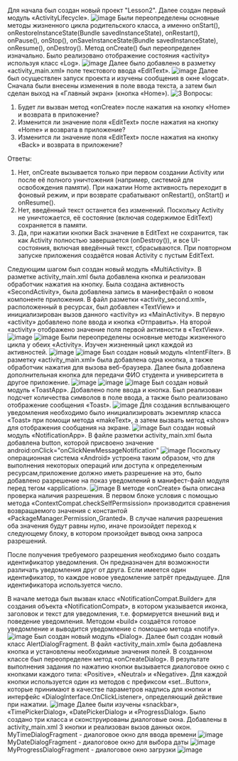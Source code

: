 Для начала был создан новый проект "Lesson2". Далее создан первый модуль «ActivityLifecycle». 
![image](https://github.com/user-attachments/assets/639faba7-54c1-4beb-86a4-1e4b28bbbf9f)
Были переопределены основные методы жизненного цикла родительского класса, а именно onStart(), onRestoreInstanceState(Bundle savedInstanceState), onRestart(), onPause(), onStop(), onSaveInstanceState(Bundle savedInstanceState), onResume(), onDestroy().
Метод onCreate() был переопределен изначально. Было реализовано отображение состояния «activity» используя класс «Log». 
![image](https://github.com/user-attachments/assets/c92acce2-c98e-4275-bf26-e1f6d0a8e7e0)
Далее было добавлено в разметку «activity_main.xml» поле текстового ввода
«EditText».
![image](https://github.com/user-attachments/assets/aa2c9853-5a76-43a0-9b7a-26cecb59fb4a)
Далее был осуществлен запуск проекта и изучены сообщения в окне «logcat». Сначала были внесены изменения в поле ввода текста, а затем был сделан выход на «Главный экран» (кнопка «Home»).
![3](https://github.com/user-attachments/assets/3b2e7f73-1151-4188-92d8-206024c51193)
Вопросы:
1. Будет ли вызван метод «onCreate» после нажатия на кнопку «Home» и возврата
в приложение?
2. Изменится ли значение поля «EditText» после нажатия на кнопку «Home» и
возврата в приложение?
3. Изменится ли значение поля «EditText» после нажатия на кнопку «Back» и
возврата в приложение?

Ответы:
1. Нет, onCreate вызывается только при первом создании Activity или после её полного уничтожения (например, системой для освобождения памяти). При нажатии Home активность переходит в фоновый режим, и при возврате срабатывают onRestart(), onStart() и onResume().
2. Нет, введённый текст останется без изменений. Поскольку Activity не уничтожается, её состояние (включая содержимое EditText) сохраняется в памяти.
3. Да, при нажатии кнопки Back значение в EditText не сохранится, так как Activity полностью завершается (onDestroy()), и все UI-состояния, включая введённый текст, сбрасываются. При повторном запуске приложения создаётся новая Activity с пустым EditText.

Следующим шагом был создан новый модуль «MultiActivity». В разметке activity_main.xml была добавлена кнопка и реализован обработчик нажатия на кнопку.
Была создана активность «SecondActivity», была добавлена запись в манифестфайл о новом компоненте приложения.
В файл разметки «activity_second.xml», расположенный в ресурсах, был добавлен «TextView» и инициализирован вызов данного «activity» из «MainActivity». 
В первую «activity» добавлено поле ввода и кнопка «Отправить». На второй «activity» отображено значение поля первой активности в «TextView».
![image](https://github.com/user-attachments/assets/d4490df6-3bd3-438f-8044-906e7559d40a)
![image](https://github.com/user-attachments/assets/d9a71a46-38c8-4856-b933-f1c7a645e645)
Были переопределены основные методы жизненного цикла у обеих «Activity». Изучен жизненный цикл каждой из активностей.
![image](https://github.com/user-attachments/assets/1e5bbed6-2560-4bf4-ac20-22c5470dc789)
![image](https://github.com/user-attachments/assets/5049b935-04d1-4b75-8eaa-54633653ffcf)
Был создан новый модуль «IntentFilter». В разметку «activity_main.xml» была добавлена одна кнопка, а также обработчик нажатия для вызова веб-браузера.
Далее была добавлена дополнительная кнопка для передачи ФИО студента и университета в
другое приложение.
![image](https://github.com/user-attachments/assets/5b03828a-fad7-4787-bf4e-a03ffa87938d)
![image](https://github.com/user-attachments/assets/7edfac81-5599-4dae-a450-c567b1897232)
![image](https://github.com/user-attachments/assets/19b757ca-3e28-49f9-a4ca-f4186d5b476b)
Был создан новый модуль «ToastApp». Добавлено поле ввода и кнопка.
Был реализован подсчет количества символов в поле ввода, а также было реализовано отображение сообщения «Toast». 
![image](https://github.com/user-attachments/assets/1b385475-95f4-40b4-8ef3-babc5e2dc98e)
Для создания всплывающего уведомления необходимо было инициализировать
экземпляр класса «Toast» при помощи метода «makeText», а затем вызвать метод
«show» для отображения сообщения на экране.
![image](https://github.com/user-attachments/assets/12c695b4-d265-4218-89e9-d3a474b6c6db)
Был создан новый модуль «NotificationApp». В файле разметки activity_main.xml была добавлена button, которой присвоено значение android:onClick="onClickNewMessageNotification"
![image](https://github.com/user-attachments/assets/aef790dd-8cb2-4704-830d-81d57922f800)
Поскольку операционная система «Android» устроена таким образом, что для выполнения некоторых 
операций или доступа к определенным ресурсам,приложение должно иметь разрешение на это, было добавлено разрешение на показ уведомлений в манифест-файл модуля перед тегом «application».
![image](https://github.com/user-attachments/assets/bbc659b5-1b42-439c-83b4-73abd7063f63)
В методе «onCreate» была описана проверка наличия разрешения. В первом блоке условия с помощью метода «ContextCompat.checkSelfPermsission» производится сравнения возвращаемого значения с константой «PackageManager.Permission_Granted». В случае наличия разрешения оба значения
будут равны нулю, иначе произойдет переход к следующему блоку, в котором произойдет вывод окна запроса разрешений. 

После получения требуемого разрешения необходимо было создать идентификатор уведомления. Он предназначен для возможности различать уведомления друг от друга. Если имеется один идентификатор, то каждое новое уведомление затрёт предыдущее. Для идентификатора используется число. 

В начале метода был вызван класс «NotificationCompat.Builder» для создания объекта «NotificationCompat», в котором указывается иконка, заголовок и текст для уведомления, т.е. формируется внешний вид и поведение уведомления. Методом «build» создаётся готовое уведомление и выводится уведомление с помощью метода «notify».
![image](https://github.com/user-attachments/assets/e3325563-701f-4a03-8875-fdc9c739e1e2)
Был создан новый модуль «Dialog». Далее был создан новый класс AlertDialogFragment.
В файл «activity_main.xml» была добавлена кнопка и установлены необходимые значения полей. В созданном классе был переопределен метод «onCreateDialog».
В результате выполнения задания по нажатию кнопки вызывается диалоговое окно с кнопками каждого типа: «Positive», «Neutral» и «Negative». Для каждой кнопки используется один из методов с префиксом «set...Button», которые принимают в качестве параметров надпись для кнопки и интерфейс
«DialogInterface.OnClickListener», определяющий действие при нажатии. 
![image](https://github.com/user-attachments/assets/1246c06c-40b4-41a6-a592-811145b465ee)
Далее были изучены «snackbar», «TimePickerDialog», «DatePickerDialog» и «ProgressDialog». Было создано три класса и сконструированы диалоговые окна. Добавлены в activity_main.xml 3 кнопки и реализован вызов данных окон.
MyTimeDialogFragment - диалоговое окно для ввода времени
![image](https://github.com/user-attachments/assets/2b017a61-f778-419f-b73b-fb6d9d3cc5a5)
MyDateDialogFragment - диалоговое окно для выбора даты
![image](https://github.com/user-attachments/assets/248a9bde-e80a-49c1-9711-d5db2d4446f7)
MyProgressDialogFragment - диалоговое окно загрузки
![image](https://github.com/user-attachments/assets/4862f4f6-952a-4ef8-a94e-984aa6b74e5b)

